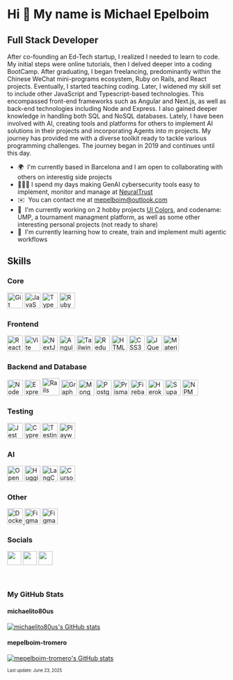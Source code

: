 Hi 👋 My name is Michael Epelboim
=================================

Full Stack Developer
-------------------

After co-founding an Ed-Tech startup, I realized I needed to learn to code. My initial steps were online tutorials, then I delved deeper into a coding BootCamp. After graduating, I began freelancing, predominantly within the Chinese WeChat mini-programs ecosystem, Ruby on Rails, and React projects. Eventually, I started teaching coding. Later, I widened my skill set to include other JavaScript and Typescript-based technologies. This encompassed front-end frameworks such as Angular and Next.js, as well as back-end technologies including Node and Express. I also gained deeper knowledge in handling both SQL and NoSQL databases. Lately, I have been involved with AI, creating tools and platforms for others to implement AI solutions in their projects and incorporating Agents into m projects. My journey has provided me with a diverse toolkit ready to tackle various programming challenges. The journey began in 2019 and continues until this day.

* 🌍  I'm currently based in Barcelona and I am open to collaborating with others on interestig side projects
* 🧑🏻‍💻  I spend my days making GenAI cybersecurity tools easy to implement, monitor and manage at [NeuralTrust](https://neuraltrust.ai/)
* ✉️  You can contact me at [mepelboim@outlook.com](mailto:mepelboim@outlook.com)
* 🚀  I'm currently working on 2 hobby projects [UI Colors](http://www.uicolors.dev), and codename: UMP, a tournament managment platform, as well as some other interesting personal projects (not ready to share)
* 🧠  I'm currently learning how to create, train and implement multi agentic workflows

## Skills

### Core
<a href="https://git-scm.com/" target="_blank" rel="noreferrer"><img src="https://raw.githubusercontent.com/danielcranney/readme-generator/main/public/icons/skills/git-colored.svg" width="36" height="36" alt="Git" /></a>
<a href="https://developer.mozilla.org/en-US/docs/Web/JavaScript" target="_blank" rel="noreferrer"><img src="https://raw.githubusercontent.com/danielcranney/readme-generator/main/public/icons/skills/javascript-colored.svg" width="36" height="36" alt="JavaScript" /></a>
<a href="https://www.typescriptlang.org/" target="_blank" rel="noreferrer"><img src="https://raw.githubusercontent.com/danielcranney/readme-generator/main/public/icons/skills/typescript-colored.svg" width="36" height="36" alt="TypeScript" /></a>
<a href="https://www.ruby-lang.org/en/" target="_blank" rel="noreferrer"><img src="https://raw.githubusercontent.com/danielcranney/readme-generator/main/public/icons/skills/ruby-colored.svg" width="36" height="36" alt="Ruby" /></a>

### Frontend 

<a href="https://reactjs.org/" target="_blank" rel="noreferrer"><img src="https://raw.githubusercontent.com/danielcranney/readme-generator/main/public/icons/skills/react-colored.svg" width="36" height="36" alt="React" /></a>
<a href="https://vitejs.dev/" target="_blank" rel="noreferrer"><img src="https://raw.githubusercontent.com/danielcranney/readme-generator/main/public/icons/skills/vite-colored.svg" width="36" height="36" alt="Vite" /></a>
<a href="https://nextjs.org/docs" target="_blank" rel="noreferrer"><img src="https://raw.githubusercontent.com/danielcranney/readme-generator/main/public/icons/skills/nextjs-colored.svg" width="36" height="36" alt="NextJs" /></a>
<a href="https://angular.io/" target="_blank" rel="noreferrer"><img src="https://raw.githubusercontent.com/danielcranney/readme-generator/main/public/icons/skills/angularjs-colored.svg" width="36" height="36" alt="Angular" /></a>
<a href="https://tailwindcss.com/" target="_blank" rel="noreferrer"><img src="https://raw.githubusercontent.com/danielcranney/readme-generator/main/public/icons/skills/tailwindcss-colored.svg" width="36" height="36" alt="TailwindCSS" /></a>
<a href="https://redux.js.org/" target="_blank" rel="noreferrer"><img src="https://raw.githubusercontent.com/danielcranney/readme-generator/main/public/icons/skills/redux-colored.svg" width="36" height="36" alt="Redux" /></a>
<a href="https://developer.mozilla.org/en-US/docs/Glossary/HTML5" target="_blank" rel="noreferrer"><img src="https://raw.githubusercontent.com/danielcranney/readme-generator/main/public/icons/skills/html5-colored.svg" width="36" height="36" alt="HTML5" /></a>
<a href="https://www.w3.org/TR/CSS/#css" target="_blank" rel="noreferrer"><img src="https://raw.githubusercontent.com/danielcranney/readme-generator/main/public/icons/skills/css3-colored.svg" width="36" height="36" alt="CSS3" /></a>
<a href="https://jquery.com/" target="_blank" rel="noreferrer"><img src="https://raw.githubusercontent.com/danielcranney/readme-generator/main/public/icons/skills/jquery-colored.svg" width="36" height="36" alt="JQuery" /></a>
<a href="https://mui.com/" target="_blank" rel="noreferrer"><img src="https://raw.githubusercontent.com/danielcranney/readme-generator/main/public/icons/skills/materialui-colored.svg" width="36" height="36" alt="Material UI" /></a>

### Backend and Database

<a href="https://nodejs.org/en/" target="_blank" rel="noreferrer"><img src="https://raw.githubusercontent.com/danielcranney/readme-generator/main/public/icons/skills/nodejs-colored.svg" width="36" height="36" alt="NodeJS" /></a>
<a href="https://expressjs.com/" target="_blank" rel="noreferrer"><img src="https://raw.githubusercontent.com/danielcranney/readme-generator/main/public/icons/skills/express-colored.svg" width="36" height="36" alt="Express" /></a>
<a href="https://rubyonrails.org/"><img src="https://www.svgrepo.com/show/376345/rails.svg" width="40" alt="Rails" /></a>
<a href="https://graphql.org/" target="_blank" rel="noreferrer"><img src="https://raw.githubusercontent.com/danielcranney/readme-generator/main/public/icons/skills/graphql-colored.svg" width="36" height="36" alt="GraphQL" /></a>
<a href="https://www.mongodb.com/" target="_blank" rel="noreferrer"><img src="https://raw.githubusercontent.com/danielcranney/readme-generator/main/public/icons/skills/mongodb-colored.svg" width="36" height="36" alt="MongoDB" /></a>
<a href="https://www.postgresql.org/" target="_blank" rel="noreferrer"><img src="https://raw.githubusercontent.com/danielcranney/readme-generator/main/public/icons/skills/postgresql-colored.svg" width="36" height="36" alt="PostgreSQL" /></a>
<a href="https://www.prisma.io/"><img src="https://skillicons.dev/icons?i=prisma" width="36" height="36" alt="Prisma" /></a>
<a href="https://firebase.google.com/" target="_blank" rel="noreferrer"><img src="https://raw.githubusercontent.com/danielcranney/readme-generator/main/public/icons/skills/firebase-colored.svg" width="36" height="36" alt="Firebase" /></a>
<a href="https://www.heroku.com/" target="_blank" rel="noreferrer"><img src="https://raw.githubusercontent.com/danielcranney/readme-generator/main/public/icons/skills/heroku-colored.svg" width="36" height="36" alt="Heroku" /></a>
<a href="https://supabase.io/" target="_blank" rel="noreferrer"><img src="https://raw.githubusercontent.com/danielcranney/readme-generator/main/public/icons/skills/supabase-colored.svg" width="36" height="36" alt="Supabase" /></a>
<a href="https://www.npmjs.com/" target="_blank" rel="noreferrer"><img src="https://cdn.simpleicons.org/npm?viewbox=auto" height="36" alt="NPM" /></a>

### Testing
<a href="https://jestjs.io/"><img src="https://cdn.freebiesupply.com/logos/large/2x/jest-logo-png-transparent.png" width="36" height="36" alt="Jest" /></a>
<a href="https://www.cypress.io/"><img src="https://avatars.githubusercontent.com/u/8908513?s=200&v=4" width="36" height="36" alt="Cypress" /></a>
<a href="https://testing-library.com/"><img src="https://testing-library.com/img/octopus-64x64.png" width="36" height="36" alt="Testing Library" /></a>
<a href="https://playwright.dev/"><img src="https://playwright.dev/img/playwright-logo.svg"  width="36" height="36" alt="Playwright" /></a>

### AI
<a href="https://wwww.openai.com" target="_blank" rel="noreferrer"><img src="https://cdn.simpleicons.org/openai?viewbox=auto" height="36" alt="OpenAi" /></a>
<a href="https://huggingface.co/" target="_blank" rel="noreferrer"><img src="https://cdn.simpleicons.org/huggingface?viewbox=auto" height="36" alt="HuggingFace" /></a>
<a href="https://www.langchain.com/" target="_blank" rel="noreferrer"><img src="https://cdn.simpleicons.org/langchain?viewbox=auto" height="36" alt="LangChain" /></a>
<a href="https://cursor.com/" target="_blank" rel="noreferrer"><img src="https://www.cursor.com/_next/static/media/placeholder-logo.737626f1.webp" height="36" alt="Cursor" /></a>

### Other
<a href="https://www.docker.com/" target="_blank" rel="noreferrer"><img src="https://raw.githubusercontent.com/danielcranney/readme-generator/main/public/icons/skills/docker-colored.svg" width="36" height="36" alt="Docker" />
<a href="https://www.figma.com/" target="_blank" rel="noreferrer"><img src="https://raw.githubusercontent.com/danielcranney/readme-generator/main/public/icons/skills/figma-colored.svg" width="36" height="36" alt="Figma" /></a>
<a href="https://open.weixin.qq.com/?lang=en" target="_blank" rel="noreferrer"><img src="https://cdn4.iconfinder.com/data/icons/logos-and-brands/512/371_Wechat_logo-1024.png" width="36" height="36" alt="Figma" /></a>

### Socials

<p align="left"> <a href="https://www.github.com/michaelito80us" target="_blank" rel="noreferrer"><img src="https://raw.githubusercontent.com/danielcranney/readme-generator/main/public/icons/socials/github.svg" width="32" height="32" /></a> <a href="https://www.linkedin.com/in/mepelboim" target="_blank" rel="noreferrer"><img src="https://raw.githubusercontent.com/danielcranney/readme-generator/main/public/icons/socials/linkedin.svg" width="32" height="32" /></a> <a href="https://sdrmike.medium.com/" target="_blank" rel="noreferrer"><img src="https://raw.githubusercontent.com/danielcranney/readme-generator/main/public/icons/socials/medium.svg" width="32" height="32" /></a></p>

<br/>

### My GitHub Stats

#### michaelito80us
<a href="http://www.github.com/michaelito80us"><img src="https://github-readme-stats.vercel.app/api?username=michaelito80us&show_icons=true&hide=&count_private=true&title_color=0891b2&text_color=ffffff&icon_color=0891b2&bg_color=1c1917&hide_border=true&show_icons=true" alt="michaelito80us's GitHub stats" /></a>

#### mepelboim-tromero
<a href="http://www.github.com/mepelboim-tromero"><img src="https://github-readme-stats-michaelito80us-projects.vercel.app/api?username=mepelboim-tromero&show_icons=true&hide=&count_private=true&title_color=0891b2&text_color=ffffff&icon_color=0891b2&bg_color=1c1917&hide_border=true&show_icons=true" alt="mepelboim-tromero's GitHub stats" /></a>

<sub><sup>Last update: June 23, 2025 </sub></sup>
